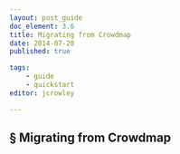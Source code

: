 ```yaml
---
layout: post_guide
doc_element: 3.6
title: Migrating from Crowdmap
date: 2014-07-20
published: true

tags:
	- guide
	- quickstart
editor: jcrowley

---
```


## &sect; Migrating from Crowdmap

